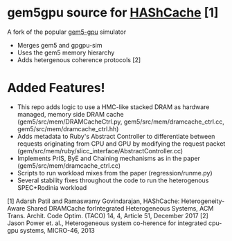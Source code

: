 # gem5gpu source for [HAShCache](https://dl.acm.org/authorize.cfm?key=N42646) [1]

A fork of the popular [gem5-gpu](https://gem5-gpu.cs.wisc.edu/wiki/) simulator

  - Merges gem5 and gpgpu-sim 
  - Uses the gem5 memory hierarchy
  - Adds hetergenous coherence protocols [2]

# Added Features!
- This repo adds logic to use a HMC-like stacked DRAM as hardware managed, memory side DRAM cache (gem5/src/mem/DRAMCacheCtrl.py, gem5/src/mem/dramcache_ctrl.cc, gem5/src/mem/dramcache_ctrl.hh)
- Adds metadata to Ruby's Abstract Controller to differentiate between requests originating from CPU and GPU by modifying the request packet (gem/src/mem/ruby/slicc_interface/AbstractController.cc)
- Implements PrIS, ByE and Chaining mechanisms as in the paper (gem5/src/mem/dramcache_ctrl.cc)
- Scripts to run workload mixes from the paper (regression/runme.py)
- Several stability fixes throughout the code to run the heterogenous SPEC+Rodinia workload
 
[1] Adarsh Patil and Ramaswamy Govindarajan, HAShCache: Heterogeneity-Aware Shared DRAMCache forIntegrated Heterogeneous Systems, ACM Trans. Archit. Code Optim. (TACO) 14, 4, Article 51, December 2017
[2] Jason  Power et. al.,  Heterogeneous system co-herence for integrated cpu-gpu systems, MICRO-46, 2013
